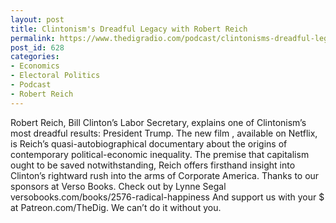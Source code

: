 ```yaml
---
layout: post
title: Clintonism's Dreadful Legacy with Robert Reich
permalink: https://www.thedigradio.com/podcast/clintonisms-dreadful-legacy-with-robert-reich/index.html
post_id: 628
categories: 
- Economics
- Electoral Politics
- Podcast
- Robert Reich
---
```


Robert Reich, Bill Clinton’s Labor Secretary, explains one of Clintonism’s most dreadful results: President Trump. The new film 
, available on Netflix, is Reich’s quasi-autobiographical documentary about the origins of contemporary political-economic inequality. The premise that capitalism ought to be saved notwithstanding, Reich offers firsthand insight into Clinton’s rightward rush into the arms of Corporate America. Thanks to our sponsors at Verso Books. Check out 
 by Lynne Segal versobooks.com/books/2576-radical-happiness And support us with your $ at Patreon.com/TheDig. We can’t do it without you.